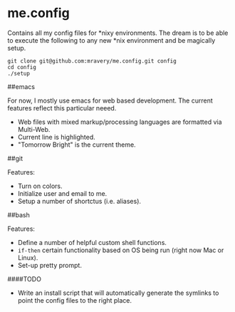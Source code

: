 me.config
===========

Contains all my config files for *nixy environments. The dream is to be able to execute the following to any new *nix environment and be magically setup.

```
git clone git@github.com:mravery/me.config.git config
cd config
./setup
```

##emacs

For now, I mostly use emacs for web based development. The current features reflect this
particular neeed.

* Web files with mixed markup/processing languages are formatted via Multi-Web.
* Current line is highlighted.
* "Tomorrow Bright" is the current theme.

##git

Features:

* Turn on colors.
* Initialize user and email to me.
* Setup a number of shortctus (i.e. aliases).

##bash

Features:

* Define a number of helpful custom shell functions.
* `if-then` certain functionality based on OS being run (right now Mac or Linux).
* Set-up pretty prompt.

####TODO

* Write an install script that will automatically generate the symlinks to point the config files to the right place.
